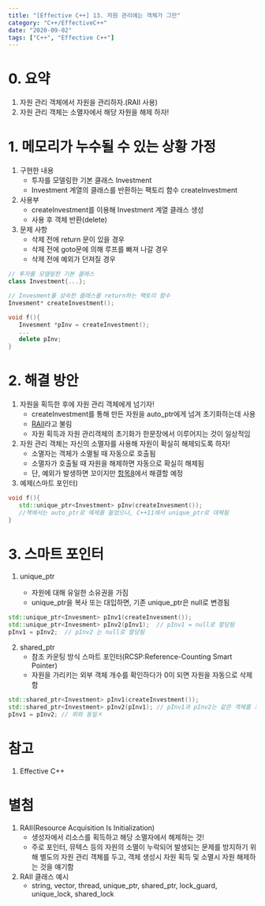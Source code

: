 ```yaml
---
title: "[Effective C++] 13. 자원 관리에는 객체가 그만"
category: "C++/EffectiveC++"
date: "2020-09-02"
tags: ["C++", "Effective C++"]
---
```


# 0. 요약

1. 자원 관리 객체에서 자원을 관리하자.(RAII 사용)
2. 자원 관리 객체는 소멸자에서 해당 자원을 해제 하자!

# 1. 메모리가 누수될 수 있는 상황 가정

1. 구현한 내용
   - 투자를 모델링한 기본 클래스 Investment
   - Investment 계열의 클래스를 반환하는 팩토리 함수 createInvestment
2. 사용부
   - createInvestment를 이용해 Investment 계열 클래스 생성
   - 사용 후 객체 반환(delete)
3. 문제 사항
   - 삭제 전에 return 문이 있을 경우
   - 삭제 전에 goto문에 의해 루프를 빠져 나갈 경우
   - 삭제 전에 예외가 던져질 경우

```cpp
// 투자를 모델링한 기본 클래스
class Investment{...};

// Invesment를 상속한 클래스를 return하는 팩토리 함수
Invesment* createInvestment();

void f(){
   Invesment *pInv = createInvestment();
   ...
   delete pInv;
}
```

# 2. 해결 방안

1. 자원을 획득한 후에 자원 관리 객체에게 넘기자!
   - createInvestment를 통해 만든 자원을 auto_ptr에게 넘겨 초기화하는데 사용
   - [RAII](https://en.cppreference.com/w/cpp/language/raii)라고 불림
   - 자원 획득과 자원 관리객체의 초기화가 한문장에서 이루어지는 것이 일상적임
2. 자원 관리 객체는 자신의 소멸자를 사용해 자원이 확실히 해제되도록 하자!
   - 소멸자는 객체가 소멸될 때 자동으로 호출됨
   - 소멸자가 호출될 때 자원을 해제하면 자동으로 확실히 해제됨
   - 단, 예외가 발생하면 꼬이지만 [항목8](../effective_14)에서 해결할 예정
3. 예제(스마트 포인터)

```cpp
void f(){
   std::unique_ptr<Investment> pInv(createInvesment());
   //책에서는 auto_ptr로 예제를 들었으나, C++11에서 unique_ptr로 대체됨
}
```

# 3. 스마트 포인터

1. unique_ptr

   - 자원에 대해 유일한 소유권을 가짐
   - unique_ptr을 복사 또는 대입하면, 기존 unique_ptr은 null로 변경됨

```cpp
std::unique_ptr<Invesment> pInv1(createInvesment());
std::unique_ptr<Invesment> pInv2(pInv1);  // pInv1 = null로 할당됨
pInv1 = pInv2;  // pInv2 는 null로 할당됨
```

2. shared_ptr
   - 참조 카운팅 방식 스마트 포인터(RCSP:Reference-Counting Smart Pointer)
   - 자원을 가리키는 외부 객체 개수를 확인하다가 0이 되면 자원을 자동으로 삭제함

```cpp
std::shared_ptr<Investment> pInv1(createInvestment());
std::shared_ptr<Investment> pInv2(pInv1); // pInv1과 pInv2는 같은 객체를 가리킴
pInv1 = pInv2; // 위와 동일ㅈ
```

# 참고

1. Effective C++

# 별첨

1. RAII(Resource Acquisition Is Initialization)
   - 생성자에서 리소스를 획득하고 해당 소멸자에서 해제하는 것!
   - 주로 포인터, 뮤텍스 등의 자원의 소멸이 누락되어 발생되는 문제를 방지하기 위해 별도의 자원 관리 객체를 두고, 객체 생성시 자원 획득 및 소멸시 자원 해제하는 것을 얘기함
2. RAII 클래스 예시
   - string, vector, thread, unique_ptr, shared_ptr, lock_guard, unique_lock, shared_lock
